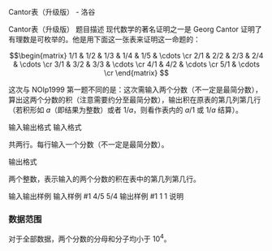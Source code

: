 



Cantor表（升级版） - 洛谷














Cantor表（升级版）
题目描述
现代数学的著名证明之一是 Georg Cantor 证明了有理数是可枚举的。他是用下面这一张表来证明这一命题的：

$$\begin{matrix}
1/1 & 1/2 & 1/3 & 1/4 & 1/5 & \cdots \cr
2/1 & 2/2 & 2/3 & 2/4 &  \cdots \cr
3/1 & 3/2 & 3/3 &  \cdots \cr
4/1 & 4/2 &  \cdots \cr
5/1 &  \cdots \cr
\end{matrix}
$$

这次与 NOIp1999 第一题不同的是：这次需输入两个分数（不一定是最简分数），算出这两个分数的积（注意需要约分至最简分数），输出积在原表的第几列第几行（若积形如 $a$（即结果为整数）或者 $1/a$，则看作表内的 $a/1$ 或 $1/a$ 结算）。

输入输出格式
输入格式

共两行。每行输入一个分数（不一定是最简分数）。

输出格式

两个整数，表示输入的两个分数的积在表中的第几列第几行。

输入输出样例
输入样例 #1
4/5
5/4
输出样例 #1
1 1
说明
### 数据范围

对于全部数据，两个分数的分母和分子均小于 $10^4$。






